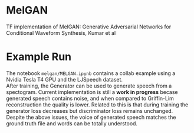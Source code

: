 # MelGAN
TF implementation of MelGAN: Generative Adversarial Networks for Conditional Waveform Synthesis, Kumar et al  
# Example Run
The notebook `melgan/MELGAN.ipynb` contains a collab example using a Nvidia Tesla T4 GPU and the LJSpeech dataset.  
After training, the Generator can be used to generate speech from a spectogram. Current implementation is still a **work in progress** becase generated speech contains noise, and when compared to Griffin-Lim reconstruction the quality is lower. Related to this is that during training the generator loss decreases but discriminator loss remains unchanged.  
Despite the above issues, the voice of generated speech matches the ground truth file and words can be totally understood.  


